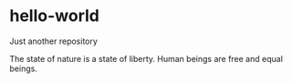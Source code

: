 # hello-world
Just another repository

The state of nature is a state of liberty.
Human beings are free and equal beings.

